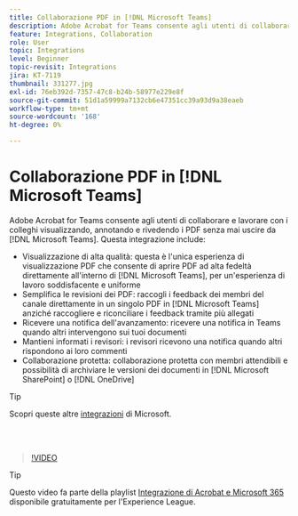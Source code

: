 ```yaml
---
title: Collaborazione PDF in [!DNL Microsoft Teams]
description: Adobe Acrobat for Teams consente agli utenti di collaborare e lavorare con i colleghi visualizzando, annotando e rivedendo i PDF senza mai uscire [!DNL Microsoft Teams]
feature: Integrations, Collaboration
role: User
topic: Integrations
level: Beginner
topic-revisit: Integrations
jira: KT-7119
thumbnail: 331277.jpg
exl-id: 76eb392d-7357-47c8-b24b-58977e229e8f
source-git-commit: 51d1a59999a7132cb6e47351cc39a93d9a38eaeb
workflow-type: tm+mt
source-wordcount: '168'
ht-degree: 0%

---
```


# Collaborazione PDF in [!DNL Microsoft Teams]

Adobe Acrobat for Teams consente agli utenti di collaborare e lavorare con i colleghi visualizzando, annotando e rivedendo i PDF senza mai uscire da [!DNL Microsoft Teams]. Questa integrazione include:

* Visualizzazione di alta qualità: questa è l&#39;unica esperienza di visualizzazione PDF che consente di aprire PDF ad alta fedeltà direttamente all&#39;interno di [!DNL Microsoft Teams], per un&#39;esperienza di lavoro soddisfacente e uniforme
* Semplifica le revisioni dei PDF: raccogli i feedback dei membri del canale direttamente in un singolo PDF in [!DNL Microsoft Teams] anziché raccogliere e riconciliare i feedback tramite più allegati
* Ricevere una notifica dell&#39;avanzamento: ricevere una notifica in Teams quando altri intervengono sui tuoi documenti
* Mantieni informati i revisori: i revisori ricevono una notifica quando altri rispondono ai loro commenti
* Collaborazione protetta: collaborazione protetta con membri attendibili e possibilità di archiviare le versioni dei documenti in [!DNL Microsoft SharePoint] o [!DNL OneDrive]

>[!TIP]
>
>Scopri queste altre [integrazioni](../integrate/integrate-overview.md#microsoft) di Microsoft.

<br> 

>[!VIDEO](https://video.tv.adobe.com/v/331277?quality=12&learn=on&hidetitle=true)

>[!TIP]
>
>Questo video fa parte della playlist [Integrazione di Acrobat e Microsoft 365](https://experienceleague.adobe.com/it/playlists/acrobat-integrate-microsoft-365) disponibile gratuitamente per l&#39;Experience League.
